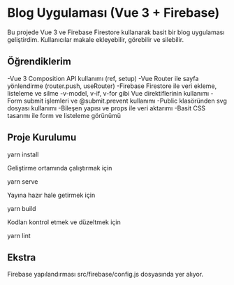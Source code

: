 # Blog Uygulaması (Vue 3 + Firebase)

Bu projede Vue 3 ve Firebase Firestore kullanarak basit bir blog uygulaması geliştirdim. Kullanıcılar makale ekleyebilir, görebilir ve silebilir.

## Öğrendiklerim

-Vue 3 Composition API kullanımı (ref, setup)
-Vue Router ile sayfa yönlendirme (router.push, useRouter)
-Firebase Firestore ile veri ekleme, listeleme ve silme
-v-model, v-if, v-for gibi Vue direktiflerinin kullanımı
-Form submit işlemleri ve @submit.prevent kullanımı
-Public klasöründen svg dosyası kullanımı
-Bileşen yapısı ve props ile veri aktarımı
-Basit CSS tasarımı ile form ve listeleme görünümü

## Proje Kurulumu

yarn install

Geliştirme ortamında çalıştırmak için

yarn serve

Yayına hazır hale getirmek için

yarn build

Kodları kontrol etmek ve düzeltmek için

yarn lint

## Ekstra

Firebase yapılandırması src/firebase/config.js dosyasında yer alıyor.
